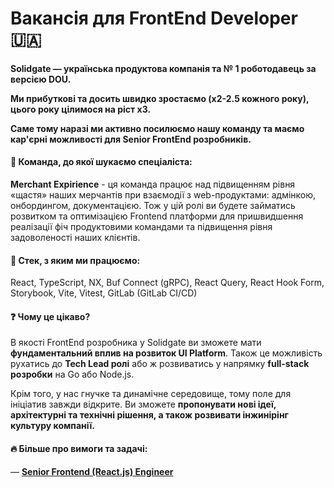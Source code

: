 ## <h1> Вакансія для FrontEnd Developer 🇺🇦 </h1> 
<h4> Solidgate — українська продуктова компанія та № 1 роботодавець за версією DOU. <p> </p> Ми прибуткові та досить швидко зростаємо (x2-2.5 кожного року), цього року цілимося на ріст x3. <p> Саме тому наразі ми активно посилюємо нашу команду та маємо кар'єрні можливості для Senior FrontEnd розробників. </h4> 

#### &#128270; Команда, до якої шукаємо спеціаліста:
<p><b>Merchant Expirience</b> - ця команда працює над підвищенням рівня «щастя» наших мерчантів при взаємодії з web-продуктами: адмінкою, онбордингом, документацією. Тож у цій ролі ви будете займатись розвитком та оптимізацією Frontend платформи для пришвидшення реалізації фіч продуктовими командами та підвищення рівня задоволеності наших клієнтів.</p>

#### &#128205; Стек, з яким ми працюємо: 
<p>React, TypeScript, NX, Buf Connect (gRPC), React Query, React Hook Form, Storybook, Vite, Vitest, GitLab (GitLab CI/CD)</p>

#### &#10067; Чому це цікаво?
<p> В якості FrontEnd розробника у Solidgate ви зможете мати <b>фундаментальний вплив на розвиток UI Platform</b>. Також це можливість рухатись до <b>Tech Lead ролі</b> або ж розвиватись у напрямку <b>full-stack розробки</b> на Go або Node.js. </p>
<p>Крім того, у нас гнучке та динамічне середовище, тому поле для ініціатив завжди відкрите. Ви зможете <b>пропонувати нові ідеї, архітектурні та технічні рішення, а також розвивати інжинірінг культуру компанії.</b></p>
<p>

#### &#128293; Більше про вимоги та задачі:
— <a href="https://jobs.dou.ua/companies/solidgate/vacancies/241420/"><b>Senior Frontend (React.js) Engineer</b></a><br>




